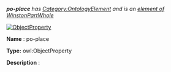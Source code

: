 ___po-place__ 
 has
 [Category:OntologyElement](../../Category/OntologyElement "Category:OntologyElement") 
 and is an
 [element of](../../Property/ElementOf "Property:ElementOf") 
[WinstonPartWhole](../../Submissions/WinstonPartWhole "Submissions:WinstonPartWhole")_




  





[![ObjectProperty](../../images/thumb/c/c3/ObjectProperty.gif/45px-ObjectProperty.gif)](../../Image/ObjectProperty.gif "ObjectProperty")


__Name__ 
 : po-place
 



__Type:__ 
 owl:ObjectProperty
 



__Description__ 
 :